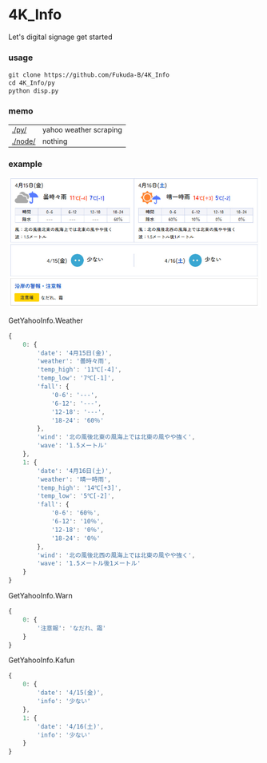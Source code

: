 # 4K_Info
 Let's digital signage get started

### usage
```shell
git clone https://github.com/Fukuda-B/4K_Info
cd 4K_Info/py
python disp.py
```

### memo
|  |  |
| --- | --- |
| [./py/](./py/) | yahoo weather scraping |
| [./node/](./node/) | nothing |

### example

![./img0.jpg](./img/img0.jpg)

GetYahooInfo.Weather
```js
{
    0: {
        'date': '4月15日(金)',
        'weather': '曇時々雨',
        'temp_high': '11℃[-4]',
        'temp_low': '7℃[-1]',
        'fall': {
            '0-6': '---',
            '6-12': '---',
            '12-18': '---',
            '18-24': '60％'
        },
        'wind': '北の風後北東の風海上では北東の風やや強く',
        'wave': '1.5メートル'
    },
    1: {
        'date': '4月16日(土)',
        'weather': '晴一時雨',
        'temp_high': '14℃[+3]',
        'temp_low': '5℃[-2]',
        'fall': {
            '0-6': '60％',
            '6-12': '10％',
            '12-18': '0％',
            '18-24': '0％'
        },
        'wind': '北の風後北西の風海上では北東の風やや強く',
        'wave': '1.5メートル後1メートル'
    }
}
```

GetYahooInfo.Warn
```js
{
    0: {
        '注意報': 'なだれ、霜'
    }
}
```

GetYahooInfo.Kafun
```js
{
    0: {
        'date': '4/15(金)',
        'info': '少ない'
    },
    1: {
        'date': '4/16(土)',
        'info': '少ない'
    }
}
```
